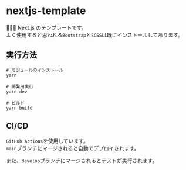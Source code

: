 # nextjs-template

🌰🌰🌰 Next.js のテンプレートです。  
よく使用すると思われる`Bootstrap`と`SCSS`は既にインストールしてあります。

## 実行方法

```shell
# モジュールのインストール
yarn

# 開発用実行
yarn dev

# ビルド
yarn build
```

## CI/CD

`GitHub Actions`を使用しています。  
`main`ブランチにマージされると自動でデプロイされます。

また、`develop`ブランチにマージされるとテストが実行されます。
